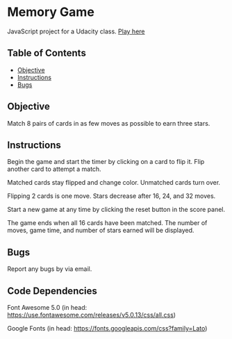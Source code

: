 # Memory Game

JavaScript project for a Udacity class. [Play here](https://shiningsilk.github.io/udacity-fend-memory-game/)

## Table of Contents

* [Objective](#objective)
* [Instructions](#instructions)
* [Bugs](#bugs)

## Objective

Match 8 pairs of cards in as few moves as possible to earn three stars.  

## Instructions  

Begin the game and start the timer by clicking on a card to flip it. Flip another card to attempt a match.

Matched cards stay flipped and change color. Unmatched cards turn over.

Flipping 2 cards is one move. Stars decrease after 16, 24, and 32 moves.

Start a new game at any time by clicking the reset button in the score panel.

The game ends when all 16 cards have been matched. The number of moves, game time, and number of stars earned will be displayed.   

## Bugs

Report any bugs by via email.

## Code Dependencies   

Font Awesome 5.0 (in head: https://use.fontawesome.com/releases/v5.0.13/css/all.css)

Google Fonts (in head: https://fonts.googleapis.com/css?family=Lato)
